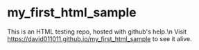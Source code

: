 # my_first_html_sample

This is an HTML testing repo, hosted with github's help.\n
Visit https://david011011.github.io/my_first_html_sample to see it alive.
